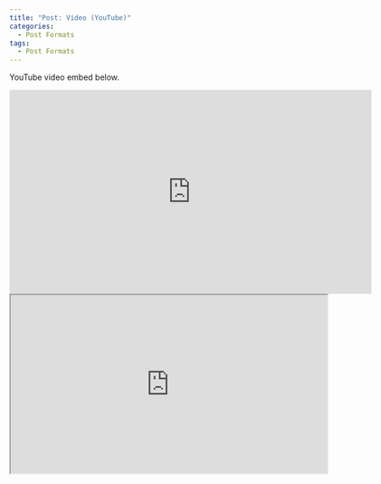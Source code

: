 ```yaml
---
title: "Post: Video (YouTube)"
categories:
  - Post Formats
tags:
  - Post Formats
---
```


YouTube video embed below.

<iframe width="640" height="360" src="https://www.youtube-nocookie.com/embed/l2Of1-d5E5o?controls=0&amp;showinfo=0" frameborder="0" allowfullscreen></iframe>


<iframe id="odysee-iframe" width="560" height="315" src="https://odysee.com/$/embed/@ezees:c/onepiece2023:a?r=B1bkacwCe5PmKTvqeDFCzkDsUgooe5p2" allowfullscreen></iframe>